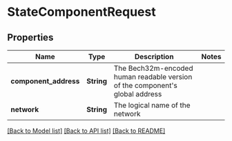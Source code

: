 # StateComponentRequest

## Properties

Name | Type | Description | Notes
------------ | ------------- | ------------- | -------------
**component_address** | **String** | The Bech32m-encoded human readable version of the component's global address | 
**network** | **String** | The logical name of the network | 

[[Back to Model list]](../README.md#documentation-for-models) [[Back to API list]](../README.md#documentation-for-api-endpoints) [[Back to README]](../README.md)


